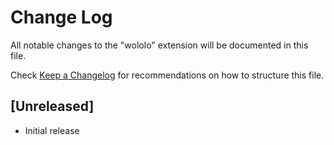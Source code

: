 # Change Log

All notable changes to the "wololo" extension will be documented in this file.

Check [Keep a Changelog](http://keepachangelog.com/) for recommendations on how to structure this file.

## [Unreleased]

- Initial release